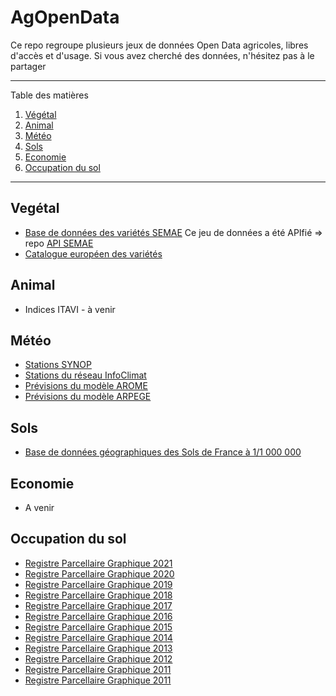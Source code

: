 

# AgOpenData
Ce repo regroupe plusieurs jeux de données Open Data agricoles, libres d'accès et d'usage.
Si vous avez cherché des données, n'hésitez pas à le partager 

*******
Table des matières

 1. [Végétal](#vegetal)
 2. [Animal](#animal)
 3. [Météo](#meteo)
 4. [Sols](#sols)
 5. [Economie](#economie)
 6. [Occupation du sol](#occsol)

*******
<div id='vegetal'/>  

## Vegétal 
 - [Base de données des variétés SEMAE](https://www.semae.fr/catalogue-varietes/base-varietes-gnis)
 Ce jeu de données a été APIfié  => repo [API SEMAE](https://github.com/AgriG33k/api-semae)
 - [Catalogue européen des variétés](https://ec.europa.eu/food/plant-variety-portal/)

<div id='animal'/>  

## Animal
 - Indices ITAVI - à venir

<div id='meteo'/>  

## Météo 
- [Stations SYNOP](https://www.data.gouv.fr/fr/datasets/donnees-d-observation-des-principales-stations-meteorologiques/)
- [Stations du réseau InfoClimat](https://www.data.gouv.fr/fr/datasets/stations-en-open-data-du-reseau-meteorologique-infoclimat-reseau-static/)
- [Prévisions du modèle AROME](https://www.data.gouv.fr/fr/datasets/donnees-du-modele-atmospherique-arome-a-aire-limitee-a-haute-resolution/)
- [Prévisions du modèle ARPEGE](https://www.data.gouv.fr/fr/datasets/modele-de-prevision-densemble-arpege/)

<div id='sols'/>  

## Sols

 - [Base de données géographiques des Sols de France à 1/1 000 000]( https://entrepot.recherche.data.gouv.fr/dataset.xhtml?persistentId=doi:10.15454/BPN57S)

<div id='economie'/>  

## Economie 

- A venir

<div id='occsol'/>

## Occupation du sol
  
- [Registre Parcellaire Graphique 2021](https://geoservices.ign.fr/rpg#telechargementrpg2021) 
- [Registre Parcellaire Graphique 2020](https://geoservices.ign.fr/rpg#telechargementrpg2020)
- [Registre Parcellaire Graphique 2019](https://geoservices.ign.fr/rpg#telechargementrpg2019)
- [Registre Parcellaire Graphique 2018](https://geoservices.ign.fr/rpg#telechargementrpg2018)
- [Registre Parcellaire Graphique 2017](https://geoservices.ign.fr/rpg#telechargementrpg2017)
- [Registre Parcellaire Graphique 2016](https://geoservices.ign.fr/rpg#telechargementrpg2016)
- [Registre Parcellaire Graphique 2015](https://geoservices.ign.fr/rpg#telechargementrpg2015)
- [Registre Parcellaire Graphique 2014](https://geoservices.ign.fr/rpg#telechargementrpg2014)
- [Registre Parcellaire Graphique 2013](https://geoservices.ign.fr/rpg#telechargementrpg2013)
- [Registre Parcellaire Graphique 2012](https://geoservices.ign.fr/rpg#telechargementrpg2012)
- [Registre Parcellaire Graphique 2011](https://geoservices.ign.fr/rpg#telechargementrpg2011)
- [Registre Parcellaire Graphique 2011](https://geoservices.ign.fr/rpg#telechargementrpg2010)
